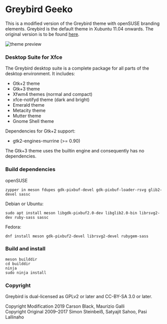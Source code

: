 Greybird Geeko
==============
This is a modified version of the Greybird theme with openSUSE branding elements. Greybird is the default theme in Xubuntu 11.04 onwards. The original version is to be found [here](https://github.com/shimmerproject/Greybird).

![theme preview](https://en.opensuse.org/images/0/0b/Greybird-geeko.png)


### Desktop Suite for Xfce ###
The Greybird desktop suite is a complete package for all parts of the desktop environment. It includes:
- Gtk+2 theme
- Gtk+3 theme
- Xfwm4 themes (normal and compact)
- xfce-notifyd theme (dark and bright)
- Emerald theme
- Metacity theme
- Mutter theme
- Gnome Shell theme

Dependencies for Gtk+2 support:
- gtk2-engines-murrine (>= 0.90)

The Gtk+3 theme uses the builtin engine and consequently has no dependencies.

### Build dependencies ###
openSUSE

`zypper in meson fdupes gdk-pixbuf-devel gdk-pixbuf-loader-rsvg glib2-devel sassc`

Debian or Ubuntu:

`sudo apt install meson libgdk-pixbuf2.0-dev libglib2.0-bin librsvg2-dev ruby-sass sassc`

Fedora:

`dnf install meson gdk-pixbuf2-devel librsvg2-devel rubygem-sass`

### Build and install

```
meson builddir
cd builddir
ninja
sudo ninja install
```

### Copyright ###
Greybird is dual-licensed as GPLv2 or later and CC-BY-SA 3.0 or later.

Copyright Modification 2019 Carson Black, Maurizio Galli  
Copyright Original 2009–2017 Simon Steinbeiß, Satyajit Sahoo, Pasi Lallinaho
